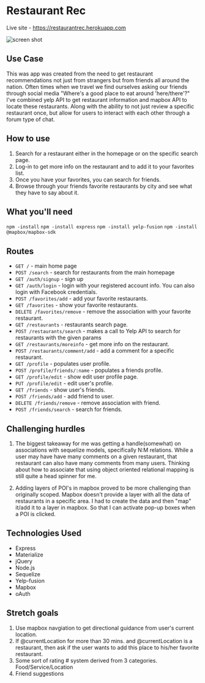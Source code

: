 # Restaurant Rec

Live site - https://restaurantrec.herokuapp.com

![screen shot](https://i.imgur.com/nN7A0AH.png)

## Use Case
This was app was created from the need to get restaurant recommendations not just from strangers but from friends all around the nation. Often times when we travel we find ourselves asking our friends through social media "Where's a good place to eat around 'here/there'?" I've combined yelp API to get restaurant information and mapbox API to locate these restaurants. Along with the ability to not just review a specific restaurant once, but allow for users to interact with each other through a forum type of chat.

## How to use
1. Search for a restaurant either in the homepage or on the specific search page.
2. Log-in to get more info on the restaurant and to add it to your favorites list.
3. Once you have your favorites, you can search for friends.
4. Browse through your friends favorite restaurants by city and see what they have to say about it.

## What you'll need
`npm -install`
`npm -install express`
`npm -install yelp-fusion`
`npm -install @mapbox/mapbox-sdk`

## Routes
* `GET /` - main home page
* `POST /search` - search for restaurants from the main homepage
* `GET /auth/signup` - sign up
* `GET /auth/login` - login with your registered account info. You can also login with Facebook credentials.
* `POST /favorites/add` - add your favorite restaurants.
* `GET /favorites` - show your favorite restaurants.
* `DELETE /favorites/remove` - remove the association with your favorite restaurant.
* `GET /restaurants` - restaurants search page.
* `POST /restaurants/search` - makes a call to Yelp API to search for restaurants with the given params
* `GET /restaurants/moreinfo` - get more info on the restaurant.
* `POST /restaurants/comment/add` - add a comment for a specific restaurant.
* `GET /profile` - populates user profile.
* `POST /profile/friends/:name` - populates a friends profile.
* `GET /profile/edit` - show edit user profile page.
* `PUT /profile/edit` - edit user's profile.
* `GET /friends` - show user's friends.
* `POST /friends/add` - add friend to user.
* `DELETE /friends/remove` - remove association with friend.
* `POST /friends/search` - search for friends.

## Challenging hurdles
1. The biggest takeaway for me was getting a handle(somewhat) on associations with sequelize models, specifically N:M relations. While a user may have have many comments on a given restaurant, that restaurant can also have many comments from many users. Thinking about how to associate that using object oriented relational mapping is still quite a head spinner for me.

2. Adding layers of POI's in mapbox proved to be more challenging than originally scoped. Mapbox doesn't provide a layer with all the data of restaurants in a specific area. I had to create the data and then "map" it/add it to a layer in mapbox. So that I can activate pop-up boxes when a POI is clicked.

## Technologies Used
* Express
* Materialize
* jQuery
* Node.js
* Sequelize
* Yelp-fusion
* Mapbox
* oAuth

## Stretch goals
1. Use mapbox navgiation to get directional guidance from user's current location.
2. If @currentLocation for more than 30 mins. and @currentLocation is a restaurant, then ask if the user wants to add this place to his/her favorite restaurant.
3. Some sort of rating # system derived from 3 categories. Food/Service/Location
4. Friend suggestions
